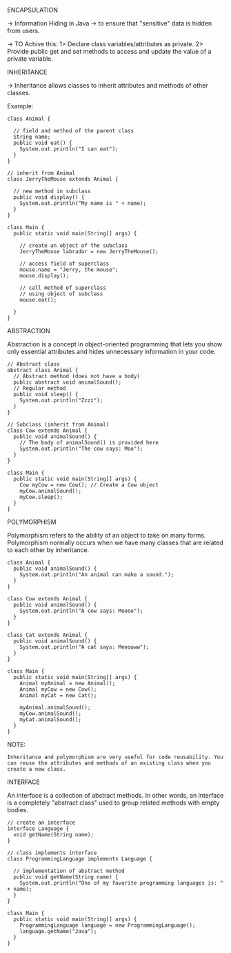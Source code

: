 ENCAPSULATION

  -> Information Hiding in Java
  -> to ensure that "sensitive" data is hidden from users.
  
  -> TO Achive this: 
      1> Declare class variables/attributes as private.
      2> Provide public get and set methods to access and update the value of a private variable.


INHERITANCE

  -> Inheritance allows classes to inherit attributes and methods of other classes.
  
  Example:

    class Animal {

      // field and method of the parent class
      String name;
      public void eat() {
        System.out.println("I can eat");
      }
    }

    // inherit from Animal
    class JerryTheMouse extends Animal {

      // new method in subclass
      public void display() {
        System.out.println("My name is " + name);
      }
    }

    class Main {
      public static void main(String[] args) {

        // create an object of the subclass
        JerryTheMouse labrador = new JerryTheMouse();

        // access field of superclass
        mouse.name = "Jerry, the mouse";
        mouse.display();

        // call method of superclass
        // using object of subclass
        mouse.eat();

      }
    }

ABSTRACTION

  Abstraction is a concept in object-oriented programming that lets you show only essential attributes and hides unnecessary information in your code.

    // Abstract class
    abstract class Animal {
      // Abstract method (does not have a body)
      public abstract void animalSound();
      // Regular method
      public void sleep() {
        System.out.println("Zzzz");
      }
    }

    // Subclass (inherit from Animal)
    class Cow extends Animal {
      public void animalSound() {
        // The body of animalSound() is provided here
        System.out.println("The cow says: Moo");
      }
    }

    class Main {
      public static void main(String[] args) {
        Cow myCow = new Cow(); // Create a Cow object
        myCow.animalSound();
        myCow.sleep();
      }
    }

POLYMORPHISM

  Polymorphism refers to the ability of an object to take on many forms. Polymorphism normally occurs when we have many classes that are related to each other by     inheritance.

    class Animal {
      public void animalSound() {
        System.out.println("An animal can make a sound.");
      }
    }

    class Cow extends Animal {
      public void animalSound() {
        System.out.println("A cow says: Moooo");
      }
    }

    class Cat extends Animal {
      public void animalSound() {
        System.out.println("A cat says: Meeooww");
      }
    }

    class Main {
      public static void main(String[] args) {
        Animal myAnimal = new Animal();
        Animal myCow = new Cow();
        Animal myCat = new Cat();

        myAnimal.animalSound();
        myCow.animalSound();
        myCat.animalSound();
      }
    }
    
  NOTE:
    
    Inheritance and polymorphism are very useful for code reusability. You can reuse the attributes and methods of an existing class when you create a new class.
    
INTERFACE

  An interface is a collection of abstract methods. In other words, an interface is a completely "abstract class" used to group related methods with empty bodies.

    // create an interface
    interface Language {
      void getName(String name);
    }

    // class implements interface
    class ProgrammingLanguage implements Language {

      // implementation of abstract method
      public void getName(String name) {
        System.out.println("One of my favorite programming languages is: " + name);
      }
    }

    class Main {
      public static void main(String[] args) {
        ProgrammingLanguage language = new ProgrammingLanguage();
        language.getName("Java");
      }
    }
